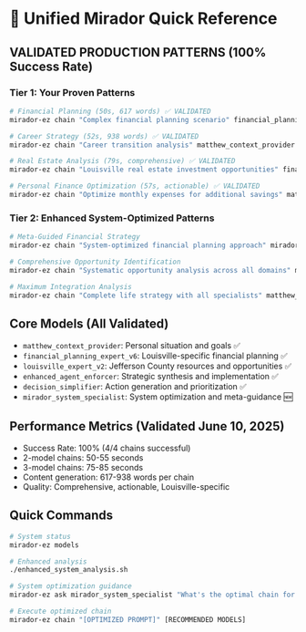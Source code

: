 # 🎯 Unified Mirador Quick Reference

## VALIDATED PRODUCTION PATTERNS (100% Success Rate)

### Tier 1: Your Proven Patterns
```bash
# Financial Planning (50s, 617 words) ✅ VALIDATED
mirador-ez chain "Complex financial planning scenario" financial_planning_expert_v6 enhanced_agent_enforcer

# Career Strategy (52s, 938 words) ✅ VALIDATED  
mirador-ez chain "Career transition analysis" matthew_context_provider enhanced_agent_enforcer

# Real Estate Analysis (79s, comprehensive) ✅ VALIDATED
mirador-ez chain "Louisville real estate investment opportunities" financial_planning_expert_v6 louisville_expert_v2 enhanced_agent_enforcer

# Personal Finance Optimization (57s, actionable) ✅ VALIDATED
mirador-ez chain "Optimize monthly expenses for additional savings" matthew_context_provider financial_planning_expert_v6 decision_simplifier
```

### Tier 2: Enhanced System-Optimized Patterns
```bash
# Meta-Guided Financial Strategy
mirador-ez chain "System-optimized financial planning approach" mirador_system_specialist financial_planning_expert_v6 enhanced_agent_enforcer

# Comprehensive Opportunity Identification  
mirador-ez chain "Systematic opportunity analysis across all domains" mirador_system_specialist matthew_context_provider enhanced_agent_enforcer decision_simplifier

# Maximum Integration Analysis
mirador-ez chain "Complete life strategy with all specialists" matthew_context_provider financial_planning_expert_v6 louisville_expert_v2 enhanced_agent_enforcer decision_simplifier
```

## Core Models (All Validated)
- `matthew_context_provider`: Personal situation and goals ✅
- `financial_planning_expert_v6`: Louisville-specific financial planning ✅  
- `louisville_expert_v2`: Jefferson County resources and opportunities ✅
- `enhanced_agent_enforcer`: Strategic synthesis and implementation ✅
- `decision_simplifier`: Action generation and prioritization ✅
- `mirador_system_specialist`: System optimization and meta-guidance 🆕

## Performance Metrics (Validated June 10, 2025)
- Success Rate: 100% (4/4 chains successful)
- 2-model chains: 50-55 seconds
- 3-model chains: 75-85 seconds
- Content generation: 617-938 words per chain
- Quality: Comprehensive, actionable, Louisville-specific

## Quick Commands
```bash
# System status
mirador-ez models

# Enhanced analysis
./enhanced_system_analysis.sh

# System optimization guidance
mirador-ez ask mirador_system_specialist "What's the optimal chain for [YOUR GOAL]?"

# Execute optimized chain
mirador-ez chain "[OPTIMIZED PROMPT]" [RECOMMENDED MODELS]
```

